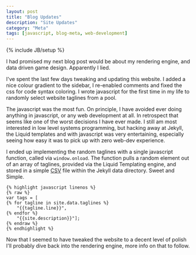 ```yaml
---
layout: post
title: "Blog Updates"
description: "Site Updates"
category: "Meta"
tags: [javascript, blog-meta, web-development]
---
```

{% include JB/setup %}

I had promised my next blog post would be about my rendering engine, and data driven game design. Apparently I lied.

I've spent the last few days tweaking and updating this website. I added a nice colour gradient to the sidebar, I re-enabled comments and fixed the css for code syntax coloring. I wrote javascript for the first time in my life to randomly select website taglines from a pool.

The javascript was the most fun. On principle, I have avoided ever doing anything in javascript, or any web development at all. In retrospect that seems like one of the worst decisions I have ever made. I still am most interested in low level systems programming, but hacking away at Jekyll, the Liquid templates and with javascript was very entertaining, especially seeing how easy it was to pick up with zero web-dev experience.

I ended up implementing the random taglines with a single javascript function, called via <code>window.onload</code>. The function pulls a random element out of an array of taglines, provided via the Liquid Templating engine, and stored in a simple [CSV](http://en.wikipedia.org/wiki/Comma-separated_values) file within the Jekyll data directory. Sweet and Simple.

	{% highlight javascript linenos %}
	{% raw %}
	var tags = [
    {% for tagline in site.data.taglines %}
    	"{{tagline.line}}", 
    {% endfor %}
    	"{{site.description}}"];
    {% endraw %}
    {% endhighlight %}

Now that I seemed to have tweaked the website to a decent level of polish I'll probably dive back into the rendering engine, more info on that to follow.
